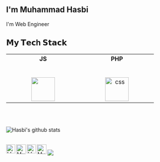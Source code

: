 <h2>I'm Muhammad Hasbi</h2>
I'm Web Engineer

## 𝗠𝘆 𝗧𝗲𝗰h 𝗦𝘁𝗮𝗰𝗸

<table>
  <tbody>
    <tr valign="top">
      <td width="20%" align="center">
        <span><b>JS</b></span><br><br><br>
        <img height="64px" src="https://cdn.svgporn.com/logos/javascript.svg">
      </td>
      </td>
        <td width="20%" align="center">
        <span><b>PHP</b></span><br><br><br>
          <img height="64px" src="https://avatars1.githubusercontent.com/u/25158?s=200&v=4" alt="css" border="0">
        </td>
    </tr>
  </tbody>
</table>
<br>
<br>

   
   ![Hasbi's github stats](https://github-readme-stats.vercel.app/api?username=hasbycs&show_icons=true&hide_border=true)

<br>

  <a href="https://www.linkedin.com/in/muhammad-hasbi-4716ba152">
    <img align="left" alt="Muhammad Hasbi | Linkedin" width="24px" src="https://github.com/TheDudeThatCode/TheDudeThatCode/blob/master/Assets/Linkedin.svg" />
  </a>
  <a href="https://twitter.com/hasbizj?lang=en">
    <img align="left" alt="Muhammad Hasbi | Twitter" width="26px" src="https://github.com/TheDudeThatCode/TheDudeThatCode/blob/master/Assets/Twitter.svg" />
  </a>
  <a href="https://www.instagram.com/hasbizj/">
    <img align="left" alt="Muhammad Hasbi | Instagram" width="24px" src="https://github.com/TheDudeThatCode/TheDudeThatCode/blob/master/Assets/Instagram.svg" />
  </a>
  <a href="mailto:hasbizj@gmail.com">
    <img align="left" alt="Muhammad Hasbi | Gmail" width="26px" src="https://github.com/TheDudeThatCode/TheDudeThatCode/blob/master/Assets/Gmail.svg" />
  </a>



![](https://komarev.com/ghpvc/?username=hasbycs&color=dc143c)
